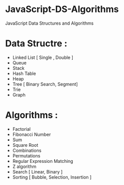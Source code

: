# JavaScript-DS-Algorithms
JavaScript Data Structures and Algorithms

# Data Structre :
- Linked List [ Single , Double ]
- Queue
- Stack
- Hash Table
- Heap
- Tree [ Binary Search, Segment]
- Trie
- Graph

# Algorithms :
- Factorial
- Fibonacci Number
- Sum
- Square Root
- Combinations
- Permutations
- Regular Expression Matching
- Z algorithm
- Search [ Linear, Binary ]
- Sorting [ Bubble, Selection, Insertion ]
